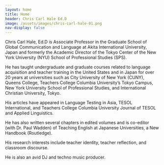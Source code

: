 ```yaml
---
layout: home
title: Home
header: Chris Carl Hale Ed.D
image: /assets/images/chris-carl-hale-01.png
nav-display: false
---
```

Chris Carl Hale, Ed.D is Associate Professor in the Graduate School of Global Communication and Language at Akita International University, Japan and formerly the Academic Director of the Tokyo Center of the New York University (NYU) School of Professional Studies (SPS).

He has taught undergraduate and graduate courses related to language acquisition and teacher training in the United States and in Japan for over 20 years at universities such as City University of New York (CUNY), Queens College, Teachers College Columbia University’s Tokyo Campus, New York University School of Professional Studies, and International Christian University, Tokyo.
     
His articles have appeared in Language Testing in Asia, TESOL International, and Teachers College Columbia University Journal of TESOL and Applied Linguistics.

He has also written several chapters in edited volumes and is co-editor (with Dr. Paul Wadden) of Teaching English at Japanese Universities, a New Handbook (Routledge).
    
His research interests include teacher identity, teacher reflection, and classroom discourse.
    
He is also an avid DJ and techno music producer.
    
